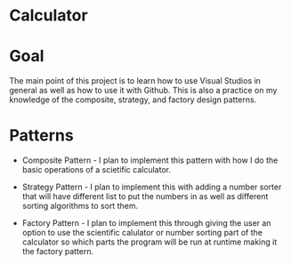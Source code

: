# Calculator

# Goal
The main point of this project is to learn how to use Visual Studios in general as well as how to use it with Github. This is also a practice on my knowledge of the composite, strategy, and factory design patterns.

# Patterns
- Composite Pattern - I plan to implement this pattern with how I do the basic operations of a scietific calculator.

- Strategy Pattern - I plan  to implement this with adding a number sorter that will have different list to put the numbers in as well as different sorting algorithms to sort them.

- Factory Pattern - I plan to implement this through giving the user an option to use the scientific calulator or number sorting part of the calculator so which parts the program will be run at runtime making it the factory pattern.
